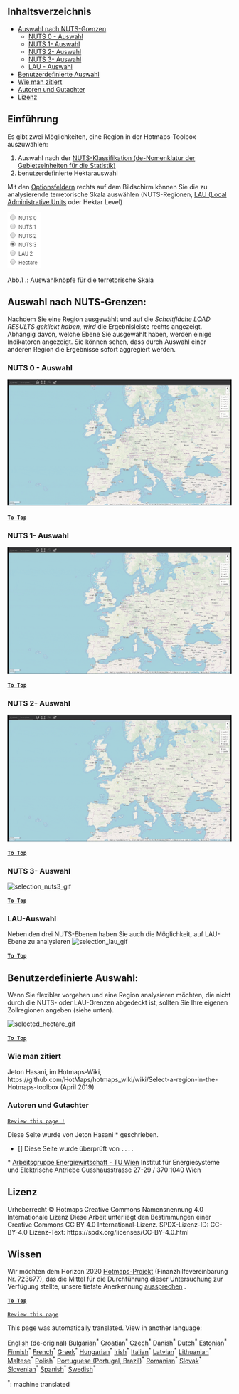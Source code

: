 <h2> Inhaltsverzeichnis </h2><ul><li> <a href="#Selection-by-NUTS-boundaries">Auswahl nach NUTS-Grenzen</a> <ul><li> <a href="#NUTS-0--Selection">NUTS 0 - Auswahl</a> </li><li> <a href="#NUTS-1--Selection">NUTS 1- Auswahl</a> </li><li> <a href="#NUTS-2--Selection">NUTS 2- Auswahl</a> </li><li> <a href="#NUTS-3--Selection">NUTS 3- Auswahl</a> </li><li> <a href="#LAU--Selection">LAU - Auswahl</a> </li></ul></li><li> <a href="#Custom-Selection">Benutzerdefinierte Auswahl</a> </li><li> <a href="#How-to-cite">Wie man zitiert</a> </li><li> <a href="#Authors-and-reviewers">Autoren und Gutachter</a> </li><li> <a href="#License">Lizenz</a> </li></ul><h2> Einführung </h2><p> Es gibt zwei Möglichkeiten, eine Region in der Hotmaps-Toolbox auszuwählen: </p><ol><li> Auswahl nach der <a href="https://ec.europa.eu/eurostat/web/nuts/background">NUTS-Klassifikation (de-Nomenklatur der Gebietseinheiten für die Statistik)</a> </li><li> benutzerdefinierte Hektarauswahl </li></ol><p> Mit den <a href="#Fig1">Optionsfeldern</a> rechts auf dem Bildschirm können Sie die zu analysierende terretorische Skala auswählen (NUTS-Regionen, <a href="https://ec.europa.eu/eurostat/web/nuts/local-administrative-units">LAU (Local Administrative Units</a> oder Hektar Level) </p><p> <a name="Fig1"><img alt="radio_buttons_png" src="https://github.com/HotMaps/hotmaps_wiki/blob/master/Images/general_tool_functionalities_and_structure/radio_buttons.png"/></a> </p><p> Abb.1 .: Auswahlknöpfe für die terretorische Skala </p><h2> Auswahl nach NUTS-Grenzen: </h2><p> Nachdem Sie eine Region ausgewählt und auf die <em>Schaltfläche LOAD RESULTS geklickt haben, wird</em> die Ergebnisleiste rechts angezeigt. Abhängig davon, welche Ebene Sie ausgewählt haben, werden einige Indikatoren angezeigt. Sie können sehen, dass durch Auswahl einer anderen Region die Ergebnisse sofort aggregiert werden. </p><h3> NUTS 0 - Auswahl </h3><p><img alt="selection_nuts0_gif" src="https://github.com/HotMaps/hotmaps_wiki/blob/master/Images/general_tool_functionalities_and_structure/selecting_nuts0.gif"/></p><p><ins> <code><strong><a href="#table-of-contents">To Top</a></strong></code> </ins> </p><h3> NUTS 1- Auswahl </h3><p><img alt="selection_nuts1_gif" src="https://github.com/HotMaps/hotmaps_wiki/blob/master/Images/general_tool_functionalities_and_structure/selecting_nuts1.gif"/></p><p><ins> <code><strong><a href="#table-of-contents">To Top</a></strong></code> </ins> </p><h3> NUTS 2- Auswahl </h3><p><img alt="selection_nuts2_gif" src="https://github.com/HotMaps/hotmaps_wiki/blob/master/Images/general_tool_functionalities_and_structure/selecting_nuts2.gif"/></p><p><ins> <code><strong><a href="#table-of-contents">To Top</a></strong></code> </ins> </p><h3> NUTS 3- Auswahl </h3><p><img alt="selection_nuts3_gif" src="https://github.com/HotMaps/hotmaps_wiki/blob/master/Images/general_tool_functionalities_and_structure/selecting_nuts3.gif"/></p><p><ins> <code><strong><a href="#table-of-contents">To Top</a></strong></code> </ins> </p><h3> LAU-Auswahl </h3><p> Neben den drei NUTS-Ebenen haben Sie auch die Möglichkeit, auf LAU-Ebene zu analysieren <img alt="selection_lau_gif" src="https://github.com/HotMaps/hotmaps_wiki/blob/master/Images/general_tool_functionalities_and_structure/selecting_lau.gif"/></p><p><ins> <code><strong><a href="#table-of-contents">To Top</a></strong></code> </ins> </p><h2> Benutzerdefinierte Auswahl: </h2><p> Wenn Sie flexibler vorgehen und eine Region analysieren möchten, die nicht durch die NUTS- oder LAU-Grenzen abgedeckt ist, sollten Sie Ihre eigenen Zollregionen angeben (siehe unten). </p><p><img alt="selected_hectare_gif" src="https://github.com/HotMaps/hotmaps_wiki/blob/master/Images/general_tool_functionalities_and_structure/selecting_hectare.gif"/></p><p><ins> <code><strong><a href="#table-of-contents">To Top</a></strong></code> </ins> </p><h3> Wie man zitiert </h3><p> Jeton Hasani, im Hotmaps-Wiki, https://github.com/HotMaps/hotmaps_wiki/wiki/Select-a-region-in-the-Hotmaps-toolbox (April 2019) </p><h3> Autoren und Gutachter </h3><p> <code><a href="https://github.com/HotMaps/hotmaps_wiki/wiki/How-to-select-a-region-in-the-Hotmaps-toolbox/_edit">Review this page !</a></code> </p> <p> Diese Seite wurde von Jeton Hasani * geschrieben. </p><ul><li> [] Diese Seite wurde überprüft von <code>....</code> </li></ul><p> * <a href="https://eeg.tuwien.ac.at/">Arbeitsgruppe Energiewirtschaft - TU Wien</a> Institut für Energiesysteme und Elektrische Antriebe Gusshausstrasse 27-29 / 370 1040 Wien </p><h2> Lizenz </h2><p> Urheberrecht © Hotmaps Creative Commons Namensnennung 4.0 Internationale Lizenz Diese Arbeit unterliegt den Bestimmungen einer Creative Commons CC BY 4.0 International-Lizenz. SPDX-Lizenz-ID: CC-BY-4.0 Lizenz-Text: https://spdx.org/licenses/CC-BY-4.0.html </p><h2> Wissen </h2><p> Wir möchten dem Horizon 2020 <a href="https://www.hotmaps-project.eu">Hotmaps-Projekt</a> (Finanzhilfevereinbarung Nr. 723677), das die Mittel für die Durchführung dieser Untersuchung zur Verfügung stellte, unsere tiefste Anerkennung <a href="https://www.hotmaps-project.eu">aussprechen</a> . </p><p><ins> <code><strong><a href="#table-of-contents">To Top</a></strong></code> </ins> </p><p> <code><a href="https://github.com/HotMaps/hotmaps_wiki/wiki/How-to-select-a-region-in-the-Hotmaps-toolbox/_edit">Review this page</a></code> </p>

This page was automatically translated. View in another language:

[English](../en/Select-a-region-in-the-Hotmaps-toolbox.md) (de-original) [Bulgarian](../bg/Select-a-region-in-the-Hotmaps-toolbox.md)<sup>\*</sup> [Croatian](../hr/Select-a-region-in-the-Hotmaps-toolbox.md)<sup>\*</sup> [Czech](../cs/Select-a-region-in-the-Hotmaps-toolbox.md)<sup>\*</sup> [Danish](../da/Select-a-region-in-the-Hotmaps-toolbox.md)<sup>\*</sup> [Dutch](../nl/Select-a-region-in-the-Hotmaps-toolbox.md)<sup>\*</sup> [Estonian](../et/Select-a-region-in-the-Hotmaps-toolbox.md)<sup>\*</sup> [Finnish](../fi/Select-a-region-in-the-Hotmaps-toolbox.md)<sup>\*</sup> [French](../fr/Select-a-region-in-the-Hotmaps-toolbox.md)<sup>\*</sup>  [Greek](../el/Select-a-region-in-the-Hotmaps-toolbox.md)<sup>\*</sup> [Hungarian](../hu/Select-a-region-in-the-Hotmaps-toolbox.md)<sup>\*</sup> [Irish](../ga/Select-a-region-in-the-Hotmaps-toolbox.md)<sup>\*</sup> [Italian](../it/Select-a-region-in-the-Hotmaps-toolbox.md)<sup>\*</sup> [Latvian](../lv/Select-a-region-in-the-Hotmaps-toolbox.md)<sup>\*</sup> [Lithuanian](../lt/Select-a-region-in-the-Hotmaps-toolbox.md)<sup>\*</sup> [Maltese](../mt/Select-a-region-in-the-Hotmaps-toolbox.md)<sup>\*</sup> [Polish](../pl/Select-a-region-in-the-Hotmaps-toolbox.md)<sup>\*</sup> [Portuguese (Portugal, Brazil)](../pt/Select-a-region-in-the-Hotmaps-toolbox.md)<sup>\*</sup> [Romanian](../ro/Select-a-region-in-the-Hotmaps-toolbox.md)<sup>\*</sup> [Slovak](../sk/Select-a-region-in-the-Hotmaps-toolbox.md)<sup>\*</sup> [Slovenian](../sl/Select-a-region-in-the-Hotmaps-toolbox.md)<sup>\*</sup> [Spanish](../es/Select-a-region-in-the-Hotmaps-toolbox.md)<sup>\*</sup> [Swedish](../sv/Select-a-region-in-the-Hotmaps-toolbox.md)<sup>\*</sup> 

<sup>\*</sup>: machine translated

